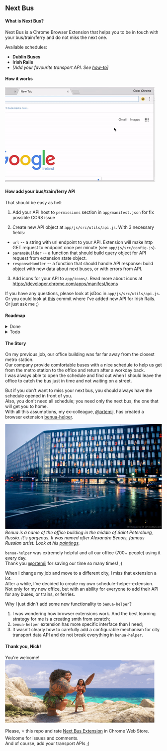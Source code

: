 ## Next Bus

#### What is Next Bus?
Next Bus is a Chrome Browser Extension that helps you to be in touch with your bus/train/ferry and do not miss the next one.  

Available schedules:  
* **Dublin Buses**
* **Irish Rails**
* *[Add your favourite transport API. See [how-to](#how-add-your-bustrainferry-api)]*

#### How it works
![Example of use](assets/readme/example.gif)

#### How add your bus/train/ferry API

That should be easy as hell:  

1. Add your API host to `permissions` section in `app/manifest.json` for fix possible CORS issue  

2. Create new API object at `app/js/src/utils/api.js`. With 3 necessary fields:
  * `url` -- a string with url endpoint to your API. Extension will make http GET request to endpoint once per minute (see `app/js/src/config.js`).   
  * `paramsBuilder` -- a function that should build query object for API request from extension state object.   
  * `responseHandler` -- a function that should handle API response: build object with new data about next buses, or with errors from API.    

3. Add icons for your API to `app/icons/`. Read more about icons at https://developer.chrome.com/apps/manifest/icons

If you have any questions, please look at jsDoc in `app/js/src/utils/api.js`.  
Or you could look at [this](https://github.com/nkapliev/next-bus/commit/537771d3f6218cc9e8d54e4b3c2d3d859744e701) commit where I've added new API for Irish Rails.  
Or just ask me ;)  

#### Roadmap

<details>
  <summary>Done</summary><p>
  * mvp  
  * api call abstraction for other cities  
  * draw interface  
  * beautify view  
  * icons  
  * linter and precommit checking  
  * browserify + babelify + watchify + sourcemapify ... wtffy is going on with this -fy?  
  * Make errors from background page explicit  
  * move setInterval renew from popup to background script (demon script renew list with setTimeout(xhr) )  
  * Promises  
  * jsdoc  
  * renew extension icon so user don't have to open popup for checking the bus (badge)  
  * Licence  
  * add bus id input  
  * README.md  
  * Contribute instructions for other cities
  * Try to follow "Contribute instructions for other cities" and add new api: Dublin trains api  
  * optimize gif and image in readme.md
  * about page in Chrome Web Store    
  * github descriptions  
</p></details>
<details>
  <summary>Todo</summary><p>
  * draw big and large tiles for Chrome Web Store  
  * github pages?  
  * Think about universal non-ireland related icon. With commute theme.  
  * Add tabs in popup to save several stops in several APIs. To compare time between buses and trains.
  * tests. Hmm should start with them next time :)  
  * Add loglevels  
  * Google Analytics counter. (What is it for?)    
  * Add FF, Safari, etc.  
  * Add ability to add stops from map  
  * Add some static API  
  * Add ability to add API privately (== locally)  
  * Add castomizable view for each API  
  * Add popup notifications  
  * Inline install: https://developer.chrome.com/webstore/inline_installation?hl=en-US    
  * Add youtube video of usage with cats, unicornes and nice music  
</p></details>

#### The Story
On my previous job, our office building was far far away from the closest metro station.  
Our company provide comfortable buses with a nice schedule to help us get from the metro station to the office and return after a workday back.  
I was always able to open the schedule and find out when I should leave the office to catch the bus just in time and not waiting on a street.  

But if you don't want to miss your next bus, you should always have the schedule opened in front of you.  
Also, you don't need all schedule; you need only the next bus, the one that will get you to home.  
With all this assumptions, my ex-colleague, [@ortemij](https://github.com/ortemij), has created a browser extension [benua-helper](https://github.com/ortemij/benua-helper).  

![Benua](assets/readme/benua.jpg)  
*Benua is a name of the office building in the middle of Saint Petersburg, Russia. It's gorgeous. It was named after Alexandre Benois, famous Russian artist. Look at his [paintings](https://www.wikiart.org/en/alexandre-benois).*  

`benua-helper` was extremely helpful and all our office (700+ people) using it every day.  
Thank you [@ortemij](https://github.com/ortemij) for saving our time so many times! ;)  

When I change my job and move to a different city, I miss that extension a lot.  
After a while, I've decided to create my own schedule-helper-extension.  
Not only for my new office, but with an ability for everyone to add their API for any buses, or trains, or ferries.     

Why I just didn't add some new functionality to `benua-helper`?  
 1. I was wondering how browser extensions work. And the best learning strategy for me is a creating smth from scratch;  
 2. `benua-helper` extension has more specific interface than I need; 
 3. It wasn't clearly how to carefully add a configurable mechanism for city transport data API and do not break everything in `benua-helper`.

#### Thank you, Nick!
You're welcome!  
![You're welcome!](assets/readme/youre-welcome.gif) 
 
Please, :star: this repo and rate [Next Bus Extension](https://chrome.google.com/webstore/detail/next-bus/gihhhhnhnlinalnmkdfjbecdjnoelpid) in Chrome Web Store.  
Welcome for issues and comments.  
And of course, add your transport APIs ;)
